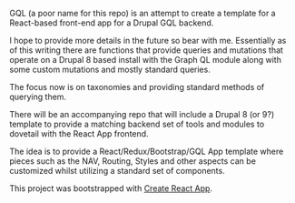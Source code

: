 GQL (a poor name for this repo) is an attempt to create a template for a React-based front-end app for a Drupal GQL backend.

I hope to provide more details in the future so bear with me. Essentially as of this writing there are functions that provide queries and mutations that operate on a Drupal 8 based install with the Graph QL module along with some custom mutations and mostly standard queries.

The focus now is on taxonomies and providing standard methods of querying them. 

There will be an accompanying repo that will include a Drupal 8 (or 9?) template to provide a matching backend set of tools and modules to dovetail with the React App frontend. 

The idea is to provide a React/Redux/Bootstrap/GQL App template where pieces such as the NAV, Routing, Styles and other aspects can be customized whilst utilizing a standard set of components.

This project was bootstrapped with [Create React App](https://github.com/facebook/create-react-app).
